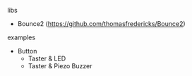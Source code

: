 libs
- Bounce2 (https://github.com/thomasfredericks/Bounce2)

examples
- Button
  - Taster & LED
  - Taster & Piezo Buzzer